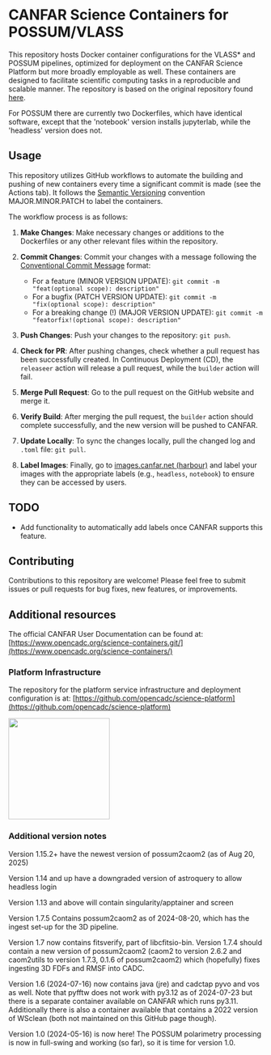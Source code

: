 # CANFAR Science Containers for POSSUM/VLASS

This repository hosts Docker container configurations for the VLASS* and POSSUM pipelines, optimized for deployment on the CANFAR Science Platform but more broadly employable as well. These containers are designed to facilitate scientific computing tasks in a reproducible and scalable manner. The repository is based on the original repository found [here](https://github.com/opencadc/science-containers/).

For POSSUM there are currently two Dockerfiles, which have identical software, except that the 'notebook' version installs jupyterlab, while the 'headless' version does not. 


## Usage

This repository utilizes GitHub workflows to automate the building and pushing of new containers every time a significant commit is made (see the Actions tab). It follows the [Semantic Versioning](https://semver.org/) convention MAJOR.MINOR.PATCH to label the containers.

The workflow process is as follows:

1. **Make Changes**: Make necessary changes or additions to the Dockerfiles or any other relevant files within the repository.

2. **Commit Changes**: Commit your changes with a message following the [Conventional Commit Message](https://www.conventionalcommits.org/en/v1.0.0/) format:
   - For a feature (MINOR VERSION UPDATE): `git commit -m "feat(optional scope): description"`
   - For a bugfix (PATCH VERSION UPDATE): `git commit -m "fix(optional scope): description"`
   - For a breaking change (!) (MAJOR VERSION UPDATE): `git commit -m "featorfix!(optional scope): description"`

3. **Push Changes**: Push your changes to the repository: `git push`.

4. **Check for PR**: After pushing changes, check whether a pull request has been successfully created. In Continuous Deployment (CD), the `releaseer` action will release a pull request, while the `builder` action will fail.

5. **Merge Pull Request**: Go to the pull request on the GitHub website and merge it.

6. **Verify Build**: After merging the pull request, the `builder` action should complete successfully, and the new version will be pushed to CANFAR.

7. **Update Locally**: To sync the changes locally, pull the changed log and `.toml` file: `git pull`.

8. **Label Images**: Finally, go to [images.canfar.net (harbour)](https://images.canfar.net) and label your images with the appropriate labels (e.g., `headless`, `notebook`) to ensure they can be accessed by users.

## TODO

- Add functionality to automatically add labels once CANFAR supports this feature.

## Contributing

Contributions to this repository are welcome! Please feel free to submit issues or pull requests for bug fixes, new features, or improvements.



## Additional resources

The official CANFAR User Documentation can be found at: [https://www.opencadc.org/science-containers.git/](https://www.opencadc.org/science-containers/)

### Platform Infrastructure
The repository for the platform service infrastructure and deployment configuration is at:  [https://github.com/opencadc/science-platform](https://github.com/opencadc/science-platform)

[<img src="canfar-logo.png" height="200" />](https://www.opencadc.org/science-containers/)


### Additional version notes
Version 1.15.2+ have the newest version of possum2caom2 (as of Aug 20, 2025)

Version 1.14 and up have a downgraded version of astroquery to allow headless login

Version 1.13 and above will contain singularity/apptainer and screen

Version 1.7.5 Contains possum2caom2 as of 2024-08-20, which has the ingest set-up for the 3D pipeline. 

Version 1.7 now contains fitsverify, part of libcfitsio-bin. Version 1.7.4 should contain a new version of possum2caom2 (caom2 to version 2.6.2 and caom2utils to version 1.7.3,  0.1.6 of possum2caom2) which (hopefully) fixes ingesting 3D FDFs and RMSF into CADC. 

Version 1.6 (2024-07-16) now contains java (jre) and cadctap pyvo and vos as well. Note that pyfftw does not work with py3.12 as of 2024-07-23 but there is a separate container available on CANFAR which runs py3.11. Additionally there is also a container available that contains a 2022 version of WSclean (both not maintained on this GitHub page though). 

Version 1.0 (2024-05-16) is now here! The POSSUM polarimetry processing is now in full-swing and working (so far), so it is time for version 1.0.


